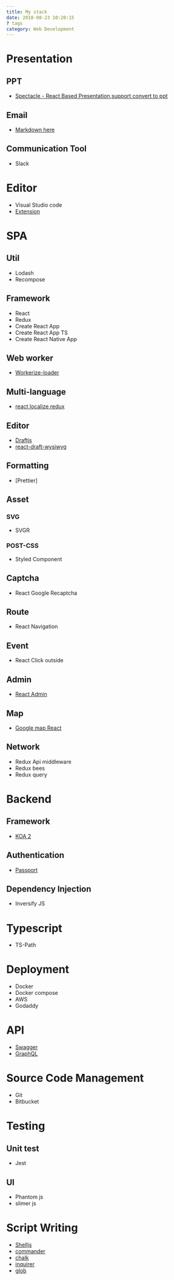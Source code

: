 ```yaml
---
title: My stack
date: 2018-08-23 10:20:15
? tags
category: Web Development
---
```


# Presentation

## PPT

- [Spectacle - React Based Presentation,support convert to ppt](https://github.com/FormidableLabs/spectacle)

## Email

- [Markdown here](https://chrome.google.com/webstore/detail/markdown-here/elifhakcjgalahccnjkneoccemfahfoa/related)

## Communication Tool

- Slack

# Editor

- Visual Studio code
- [Extension](https://gist.github.com/chungchi300/e1de2764c7226770c58afd9edbc323e7)

# SPA

## Util

- Lodash
- Recompose

## Framework

- React
- Redux
- Create React App
- Create React App TS
- Create React Native App

## Web worker

- [Workerize-loader](https://github.com/developit/workerize-loader)

## Multi-language

- [react localize redux](https://github.com/ryandrewjohnson/react-localize-redux)

## Editor

- [Draftjs](https://github.com/facebook/draft-js)
- [react-draft-wysiwyg](https://github.com/jpuri/react-draft-wysiwyg)

## Formatting

- [Prettier]

## Asset

### SVG

- SVGR

### POST-CSS

- Styled Component

## Captcha

- React Google Recaptcha

## Route

- React Navigation

## Event

- React Click outside

## Admin

- [React Admin](https://github.com/marmelab/react-admin)

## Map

- [Google map React](https://github.com/google-map-react/google-map-react)

## Network

- Redux Api middleware
- Redux bees
- Redux query

# Backend

## Framework

- [KOA 2](https://github.com/koajs/koa)

## Authentication

- [Passport](https://github.com/rkusa/koa-passport)

## Dependency Injection

- Inversify JS

# Typescript

- TS-Path

# Deployment

- Docker
- Docker compose
- AWS
- Godaddy

# API

- [Swagger](https://swagger.io/)
- [GraphQL](http://jeff-chung.com/2018/08/14/front-end/how-to-implement-graphql.html)

# Source Code Management

- Git
- Bitbucket

# Testing

## Unit test

- Jest

## UI

- Phantom js
- slimer js

# Script Writing

- [Shelljs](https://github.com/shelljs/shelljs)
- [commander](https://github.com/tj/commander.js/)
- [chalk](https://github.com/chalk/chalk)
- [inquirer](https://github.com/SBoudrias/Inquirer.js)
- [glob](https://github.com/isaacs/node-glob)
